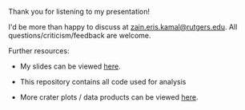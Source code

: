 Thank you for listening to my presentation!

I'd be more than happy to discuss at [zain.eris.kamal@rutgers.edu](mailto:zain.eris.kamal@rutgers.edu). All questions/criticism/feedback are welcome.

Further resources:

* My slides can be viewed [here](https://docs.google.com/presentation/d/13C3oUPW-RpQPeIb2sM-B7IEUCKBt4BkwId3P4-yg5x4/edit?usp=sharing).

* This repository contains all code used for analysis

* More crater plots / data products can be viewed [here](https://docs.google.com/presentation/d/1ZEhFqY45mG_4yIDlGqROeRvtjlRDui9n3a6htyuav_w/edit?usp=sharing).
